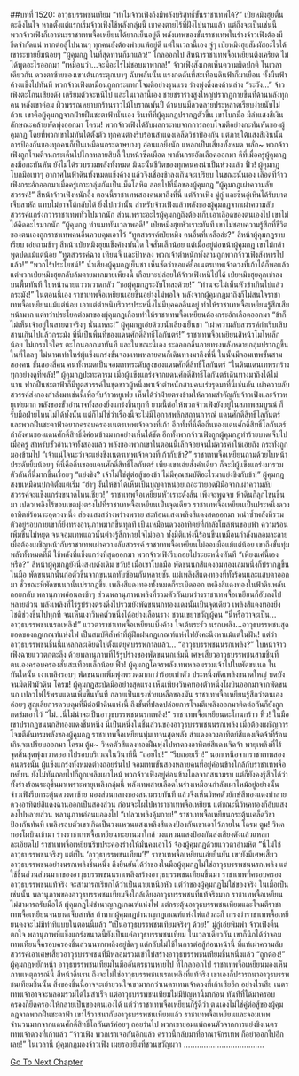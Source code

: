 ##บทที่ 1520: อาวุธบรรพชนเทียม
“ทำไมจ้าวเฟิงถึงมีพลังบริสุทธิ์ขั้นราชาเทพได้?”
เป่ยหมิงฮุยตื่นตะลึงในใจ
หากตั้งแต่แรกเริ่มจ้าวเฟิงใช้พลังกลุ่มนี้ เขาคงตายไร้ที่ฝังไปนานแล้ว
แต่ถึงจะเป็นเช่นนี้ พวกจ้าวเฟิงก็เอาชนะราชาเทพจื้อเหยียนได้ยากเย็นอยู่ดี
พลังเทพของขั้นราชาเทพในร่างจ้าวเฟิงต้องมีขีดจำกัดแน่ หากต่อสู้ไปนานๆ ทุกคนยังต้องพ่ายแพ้อยู่ดี
แต่ในเวลานี้เอง จู่ๆ เป่ยหมิงฮุยสัมผัสอะไรได้ เขาระบายยิ้มน้อยๆ “ผู้คุมกฎ ในที่สุดท่านก็มาแล้ว!”
ไกลออกไป สีหน้าราชาเทพจื้อเหยียนตึงเครียด ไม่ได้พูดอะไรออกมา
“เหมือนว่า…จะมีอะไรไม่ชอบมาพากล!”
จ้าวเฟิงสังเกตเห็นความผิดปกติ ในเวลาเดียวกัน ดวงตาซ้ายของเขาเต้นกระตุกเบาๆ
ฉับพลันนั้น แรงกดดันที่สะเทือนดินฟ้าก็มาเยือน
ทั้งผืนฟ้าค้างแข็งไปทันที พวกจ้าวเฟิงเหมือนถูกกระแทกโจมตีอย่างรุนแรง ร่างพุ่งดิ่งลงด้านล่าง
“ระวัง…”
จ้าวเฟิงตะโกนเสียงดัง เตรียมตัวจะหนีไป
และในเวลานี้เอง ชายชราร่างสูงใหญ่ปรากฏกายขึ้นที่ด้านหลังทุกคน
หลังเขาค่อม ผิวพรรณหยาบกร้านราวไม้โบราณพันปี ด้านบนมีลวดลายประหลาดเรียบง่ายนับไม่ถ้วน เขาคือผู้คุมกฎจากฝ่ายฝืนชะตาฟ้านั่นเอง
วินาทีที่ผู้คุมกฎปรากฏตัวขึ้น เขาโบกมือ มีลำแสงสีเงินลักษณะคล้ายพัดพุ่งออกมา
โครม!
พวกจ้าวเฟิงได้รับผลกระทบจากการลอบโจมตีอย่างกะทันหันของผู้คุมกฎ โดยที่พวกเขาไม่ทันได้ตั้งตัว
ทุกคนต่างรีบร้อนสำแดงเคล็ดวิชาป้องกัน แต่ภายใต้แสงสีเงินนั้น การป้องกันของทุกคนก็เป็นเหมือนกระดาษบางๆ อ่อนแอยิ่งนัก แหลกเป็นเสี่ยงทั้งหมด
พลั่ก~
พวกจ้าวเฟิงถูกโจมตีจนกระเด็นไปไกลหลายสิบลี้ ใบหน้าซีดเผือด พากันกระอักเลือดออกมา
ดีที่เมื่อครู่ผู้คุมกฎลงมือกะทันหัน ยังไม่ได้รวบรวมพลังทั้งหมด มิฉะนั้นชีวิตของทุกคนคงน่าเป็นห่วงแล้ว
ฟิ้ว!
ผู้คุมกฎโบกมือเบาๆ อากาศในฟ้าดินทั้งหมดแข็งค้าง แล้วจึงเชื่องช้าลงเกินจะเปรียบ
ในขณะนั้นเอง เลือดที่จ้าวเฟิงกระอักออกมาเมื่อครู่เกาะกลุ่มกันเป็นเม็ดโลหิต ลอยไปที่มือของผู้คุมกฎ
“ผู้คุมกฎเผ่าความลับสวรรค์!”
สีหน้าจ้าวเฟิงหนักอึ้ง
ตอนนี้ราชาเทพสองคนมาถึงที่นี่ แต่จ้าวเฟิง มู่กู่ และซินอู๋เหินได้รับบาดเจ็บสาหัส แทบไม่อาจโต้กลับได้
ยิ่งไปกว่านั้น สำหรับจ้าวเฟิงแล้วพลังของผู้คุมกฎจากเผ่าความลับสวรรค์แกร่งกว่าราชาเทพทั่วไปมากนัก
ส่วนเพราะอะไรผู้คุมกฎถึงต้องเก็บเอาเลือดของตนเองไป เขาไม่ได้คิดอะไรมากนัก
“ผู้คุมกฎ ท่านมาทันเวลาพอดี!”
เป่ยหมิงฮุยหัวเราะทันที
เขาไม่ชอบความรู้สึกที่ชีวิตของตนเองถูกราชาเทพคนอื่นควบคุมเอาไว้
“ทูตสวรรค์เป่ยหมิง คนอื่นที่เหลือล่ะ?”
สีหน้าผู้คุมกฎราบเรียบ เอ่ยถามช้าๆ
สีหน้าเป่ยหมิงฮุยแข็งค้างทันใด ใจสั่นเล็กน้อย
แต่เมื่ออยู่ต่อหน้าผู้คุมกฎ เขาไม่กล้าพูดปดแม้แต่น้อย “ทูตสวรรค์ฉาง เทียนจี้ และป้าหลง พวกเจ้าตำหนักทั้งสามถูกพวกจ้าวเฟิงสังหารไปแล้ว!”
“พวกไร้ประโยชน์!”
น้ำเสียงผู้คุมกฎเย็นชา
เห็นชัดว่าขอแค่ยื้อเนตรเทพเจ้าดวงที่เก้าได้ก็พอแล้ว แต่พวกเป่ยหมิงฮุยกลับล้มตายมากมายเพียงนี้ เกือบจะปล่อยให้จ้าวเฟิงหนีไปได้
เป่ยหมิงฮุยคุกเข่าลงบนพื้นทันที ใบหน้าฉายแววหวาดกลัว “ขอผู้คุมกฎระงับโทสะด้วย!”
“ท่านจะไม่เห็นหัวข้าเกินไปแล้วกระมัง!”
ในตอนนี้เอง ราชาเทพจื้อเหยียนเอ่ยขึ้นอย่างไม่พอใจ
หลังจากผู้คุมกฎมาถึงก็ไม่สนใจราชาเทพจื้อเหยียนแม้แต่น้อย เอาแต่ตำหนิบริวารประหนึ่งไม่มีบุคคลอื่นอยู่ ทำให้ราชาเทพจื้อเหยียนรู้สึกเสียหน้ามาก
แต่ทว่าประโยคต่อมาของผู้คุมกฎเกือบทำให้ราชาเทพจื้อเหยียนต้องกระอักเลือดออกมา
“ข้าก็ไม่เห็นเจ้าอยู่ในสายตาจริงๆ นั่นแหละ!”
ผู้คุมกฎเอ่ยด้วยน้ำเสียงเย็นชา
“เผ่าความลับสวรรค์กำเริบเสิบสานเกินไปแล้วกระมัง ที่นี่เป็นพื้นที่ของแดนศักดิ์สิทธิ์โลกันตร์!”
ราชาเทพจื้อเหยียนสีหน้าโมโหเล็กน้อย ไม่เกรงใจใคร ตะโกนออกมาทันที
และในขณะนี้เอง ระลอกกลิ่นอายทรงพลังหลายกลุ่มปรากฏขึ้นในที่ไกลๆ ไม่นานเท่าไหร่ผู้แข็งแกร่งขั้นจอมเทพหลายคนก็เดินทางมาถึงที่นี่
ในนั้นมีจอมเทพขั้นสามสองคน ขั้นสองสี่คน คนทั้งหมดเป็นจอมเทพระดับสูงของแดนศักดิ์สิทธิ์โลกันตร์
“ในดินแดนเทพรกร้าง ทุกอย่างดูที่พลัง!”
ผู้คุมกฎปะทะคารม
เมื่อผู้แข็งแกร่งจากแดนศักดิ์สิทธิ์โลกันตร์เดินทางมาถึงได้ไม่นาน ฟากฝืนชะตาฟ้าก็มีทูตสวรรค์ในชุดขาวผู้หนึ่งพาเจ้าตำหนักสามคนเร่งรุดมาที่นี่เช่นกัน
เผ่าความลับสวรรค์ส่งกองกำลังมาเช่นนี้เพื่อจับจ้าวหยูเฟย เห็นได้ว่าฝ่ายตรงข้ามให้ความสำคัญกับจ้าวเฟิงและจ้าวหยูเฟยมาก
พลังของขั้วอำนาจทั้งสองยิ่งแกร่งขึ้นทุกที
ยามนี้ต่อให้พวกจ้าวเฟิงยังอยู่ในสภาพสมบูรณ์ ก็รับมือฝ่ายไหนไม่ได้ทั้งนั้น
แต่ก็ไม่ใช่ว่าเรื่องนี้จะไม่มีโอกาสพลิกสถานการณ์
แดนศักดิ์สิทธิ์โลกันตร์และพวกฝืนชะตาฟ้าอยากครอบครองเนตรเทพเจ้าดวงที่เก้า อีกทั้งที่นี่คือถิ่นของแดนศักดิ์สิทธิ์โลกันตร์ กำลังคนของแดนศักดิ์สิทธิ์มีค่อนข้างมากอย่างเห็นได้ชัด
อีกทั้งพวกจ้าวเฟิงถูกผู้คุมกฎทำร้ายบาดเจ็บไปเมื่อครู่ สำหรับขั้วอำนาจทั้งสองแล้ว พลังของพวกเขาในตอนนี้เล็กจ้อยจนไม่ควรค่าให้เอ่ยถึง กระทั่งถูกมองข้ามไป
“เจ้าแน่ใจนะว่าจะแย่งชิงเนตรเทพเจ้าดวงที่เก้ากับข้า?”
ราชาเทพจื้อเหยียนถามด้วยใบหน้าประดับยิ้มน้อยๆ
ที่นี่คือถิ่นของแดนศักดิ์สิทธิ์โลกันตร์ เพียงเขาเอ่ยสั่งคำเดียว ก็จะมีผู้แข็งแกร่งมารวมตัวกันที่นี่มากขึ้นเรื่อยๆ
“แย่งชิง? เจ้าไม่ใช่ตู่ต่อสู้ของข้า ไม่มีคุณสมบัติอะไรมาแย่งชิงกับข้า!”
ผู้คุมกฎสงบเหมือนปกติตั้งแต่เริ่ม
“ฮ่าๆ งั้นให้ข้าได้เห็นเป็นบุญตาหน่อยเถอะว่ายอดฝีมือจากเผ่าความลับสวรรค์จะแข็งแกร่งขนาดไหนเชียว!”
ราชาเทพจื้อเหยียนหัวเราะดังลั่น
เพิ่งจะพูดจบ ฟ้าดินก็ลุกโชนขึ้นมา เปลวเพลิงไร้ขอบเขตมุ่งตรงไปที่ราชาเทพจื้อเหยียนเป็นจุดเดียว
ราชาเทพจื้อเหยียนเป็นประหนึ่งดวงอาทิตย์ร้อนระอุดวงหนึ่ง ส่องแสงสว่างพร่างพราย สะท้อนแสงเพลิงสีแดงสดออกมา
หนำซ้ำพลังที่รวมตัวอยู่รอบกายเขาก็ยิ่งทรงอานุภาพมากขึ้นทุกที เป็นเหมือนดวงอาทิตย์ที่กำลังโผล่พ้นขอบฟ้า ความร้อนเพิ่มขึ้นไม่หยุด จนจอมเทพแถวนั้นต่างรู้สึกหายใจไม่ออก
ทั้งมิติแห่งนี้ร้อนขึ้นเหมือนกำลังหลอมละลาย
เมื่อต้องเผชิญหน้ากับราชาเทพเผ่าความลับสวรรค์ ราชาเทพจื้อเหยียนไม่ออมมือแม้แต่น้อย เขาถึงขั้นทุ่มพลังทั้งหมดที่มี ใช้พลังที่แข็งแกร่งที่สุดออกมา
พวกจ้าวเฟิงรีบถอยไประยะหนึ่งทันที
“เพียงแค่นี้เองหรือ?”
สีหน้าผู้คุมกฎยังนิ่งสงบดังเดิม
ขวับ!
เมื่อเขาโบกมือ พัดขนนกสีแดงอมทองเล่มหนึ่งก็ปรากฏขึ้นในมือ
พัดขนนกนั้นก่อตัวขึ้นจากขนนกทับซ้อนกันหลายชั้น แผ่เพลิงสีแดงทองที่ทั้งร้อนและแสบตาออกมา
ชั่วขณะที่พัดขนนกนั้นปรากฏขึ้น เพลิงสีแดงทองทั้งหมดก็ระเบิดออก เพลิงสีแดงทองในฟ้าดินพลันถอยกลับ พลานุภาพอ่อนลงช้าๆ
ส่วนพลานุภาพเพลิงที่รวมตัวกันบนร่างราชาเทพจื้อเหยียนก็อับลงไปหลายส่วน
พลังเพลิงที่ไร้รูปร่างตรงดิ่งไปรวมยังพัดขนนกทองแดงนั้นเป็นจุดเดียว เพลิงสีแดงทองยิ่งโชติช่วงขึ้นไปทุกที จนเห็นเงาวิหคตัวหนึ่งได้อย่างเลือนราง ชวนเขย่าขวัญผู้คน
“นี่หรือว่าจะเป็น…อาวุธบรรพชนนรกเพลิง!”
แววตาราชาเทพจื้อเหยียนเบิ่งค้าง ใจเต้นระรัว
นรกเพลิง...อาวุธบรรพชนสุดยอดของกฎเกณฑ์แห่งไฟ เป็นสมบัติล้ำค่าที่ผู้ฝึกฝนกฎเกณฑ์แห่งไฟยังคะนึงหาแม้แต่ในฝัน!
แต่ว่าอาวุธบรรพชนชิ้นนี้แหลกละเอียดไปตั้งแต่ยุคบรรพกาลแล้ว…
“อาวุธบรรพชนนรกเพลิง?”
ใบหน้าจ้าวเฟิงฉายแววตกตะลึง
ด้วยพลานุภาพที่ไร้รูปร่างของพัดขนนกเล่มนี้ เศษเสี้ยวอาวุธบรรพชนสามชิ้นที่ตนเองครอบครองสั่นสะเทือนเล็กน้อย
ฟิ้ว!
ผู้คุมกฎโคจรพลังเทพหลอมรวมเจ้าไปในพัดขนนก
ในทันใดนั้น เงาเพลิงรอบๆ พัดขนนกเพิ่มพุ่งพรวดมากกว่าร้อยเท่าตัว ประหนึ่งพัดเพลิงขนาดใหญ่ บดบังจนมืดฟ้ามัวดิน
โครม!
ผู้คุมกฎสะบัดมืออย่างสุดแรง เห็นเพียงวิหคทองตัวหนึ่งโผบินออกมาจากพัดขนนก
เปลวไฟไร้พรมแดนเพิ่มขึ้นทันที กลายเป็นแรงช่วยเหลือของมัน
ราชาเทพจื้อเหยียนรู้สึกว่าตนเองค่อยๆ สูญเสียการควบคุมที่มีต่อฟ้าดินแห่งนี้ ถึงขั้นที่ปลดปล่อยการโจมตีเพลิงออกมาติดต่อกันก็ยังถูกกดข่มเอาไว้
“ไม่…นี่ไม่น่าจะเป็นอาวุธบรรพชนนรกเพลิง!”
ราชาเทพจื้อเหยียนตะโกนกร้าว
ฟิ้ว!
ในมือเขาปรากฏขนนกสีทองแดงชิ้นหนึ่ง นี่เป็นหนึ่งในชิ้นส่วนของอาวุธบรรพชนนรกเพลิง
เมื่อต้องเผชิญการโจมตีอันทรงพลังของผู้คุมกฎ ราชาเทพจื้อเหยียนทุ่มเทจนสุดพลัง สำแดงดวงอาทิตย์สีแดงเจิดจ้าที่ร้อนเกินจะเปรียบออกมา
โครม ตู้ม~
วิหคตัวสีแดงทองฝืนพุ่งไปหาดวงอาทิตย์สีแดงเจิดจ้า พายุเพลิงที่ไร้จุดสิ้นสุดพุ่งกวาดออกไปรอบบริเวณในวินาทีนี้
“ถอยไป!”
“รีบถอยเร็ว!”
นอกเหนือจากราชาเทพสองคนตรงนั้น ผู้แข็งแกร่งทั้งหมดต่างถอยร่นไป
จอมเทพขั้นสองหลายคนที่อยู่ค่อนข้างใกล้กับราชาเทพจื้อเหยียน ยังไม่ทันถอยไปก็ถูกเพลิงเผาไหม้
พวกจ้าวเฟิงอยู่ค่อนข้างไกลจากสนามรบ แต่ก็ยังคงรู้สึกได้ว่าทั้งร่างร้อนระอุขึ้นมาเพราะพายุเพลิงกลุ่มนี้ พลังเทพสายเลือดในร่างเหมือนกำลังเผาไหม้อยู่อย่างนั้น
จ้าวเฟิงรีบกระตุ้นดวงตาซ้าย มองส่วนกลางของสนามรบทันที
แล้วจึงเห็นวิหคตัวยักษ์สีทองแดงทำลายดวงอาทิตย์สีแดงฉานออกเป็นสองส่วน ก่อนจะโผไปหาราชาเทพจื้อเหยียน
แต่ขณะนี้วิหคทองก็อับแสงลงไปหลายส่วน พลานุภาพอ่อนแอลงไป
“เปลวเพลิงคุ้มกาย!”
ราชาเทพจื้อเหยียนกระตุ้นเคล็ดวิชาป้องกันทันที
เพลิงรอบตัวเขาเกิดเป็นวงแหวนแสงเพลิงสีแดงป้องกันเขาเอาไว้ภายใน
โครม ตูม!
วิหคทองโผบินเข้ามา ร่างราชาเทพจื้อเหยียนทะยานมาใกล้ วงแหวนแสงป้องกันส่งเสียงดังแล้วแหลกละเอียดไป
ราชาเทพจื้อเหยียนรีบประคองร่างให้มั่นคงเอาไว้ จ้องผู้คุมกฎด้วยแววตาอำมหิต
“นี่ไม่ใช่อาวุธบรรพชนจริงๆ แต่เป็น ‘อาวุธบรรพชนเทียม’!”
ราชาเทพจื้อเหยียนเอ่ยยืนยัน
เขายังมีเศษเสี้ยวอาวุธบรรพชนอย่างนรกเพลิงชิ้นหนึ่ง ถึงยืนยันได้ว่าของในมือผู้คุมกฎไม่ใช่อาวุธบรรพชนนรกเพลิง แต่ใช้ชิ้นส่วนส่วนมากของอาวุธบรรพชนนรกเพลิงสร้างอาวุธบรรพชนเทียมขึ้นมา
ราชาเทพที่ครอบครองอาวุธบรรพชนแท้จริง จะสามารถเรียกได้ว่าเป็นนายเหนือหัว
แต่ว่าของผู้คุมกฎไม่ใช่ของจริง ในเมื่อเป็นเช่นนั้น พลานุภาพของอาวุธบรรพชนเทียมจึงใกล้เคียงอาวุธบรรพชนที่แท้จริงมาก ราชาเทพจื้อเหยียนไม่สามารถรับมือได้
ผู้คุมกฎไม่ชำนาญกฎเกณฑ์แห่งไฟ แต่กระตุ้นอาวุธบรรพชนเทียมและโจมตีราชาเทพจื้อเหยียนจนบาดเจ็บสาหัส
ถ้าหากผู้คุมกฎชำนาญกฎเกณฑ์แห่งไฟแล้วละก็ เกรงว่าราชาเทพจื้อเหยียนคงจะไม่มีท่าทีแบบในตอนนี้แล้ว
“เป็นอาวุธบรรพชนเทียมจริงๆ ด้วย!”
มู่กู่เอ่ยพึมพำ
จ้าวเฟิงตื่นตกใจ พลานุภาพที่แข็งแกร่งขนาดนี้ยังเป็นแค่อาวุธบรรพชนเทียม
ในเวลาเดียวกัน เขาก็นึกได้ว่าจอมเทพเทียนจี้ครอบครองชิ้นส่วนนรกเพลิงอยู่ชัดๆ แต่กลับไม่ใช้ในการต่อสู้ก่อนหน้านี้
ที่แท้เผ่าความลับสวรรค์เอาเศษเสี้ยวอาวุธบรรพชนที่มีหลอมรวมเข้าไปสร้างอาวุธบรรพชนเทียมชิ้นหนึ่งแล้ว
“ถูกต้อง!”
ผู้คุมกฎพยักหน้า อาวุธบรรพชนเทียมในมืออันตรธานหายไป
ที่ไกลออกไป ราชาเทพจื้อเหยียนมองเห็นภาพเหตุการณ์นี้ สีหน้าดิ้นรน
ถึงจะไม่ใช่อาวุธบรรพชนนรกเพลิงที่แท้จริง เขาเองก็ปรารถนาอาวุธบรรพชนเทียมชิ้นนั้น สิ่งของชิ้นนี้อาจจะเย้ายวนใจเขามากกว่าเนตรเทพเจ้าดวงที่เก้าเสียอีก
อย่างไรเสีย เนตรเทพเจ้าอาจจะหลอมรวมได้ไม่สำเร็จ แต่อาวุธบรรพชนเทียมไม่มีปัญหานี้มาก่อน ทันทีที่ได้มาครอบครองก็ยึดครองให้กลายเป็นของตนเองได้
แต่ว่าราชาเทพจื้อเหยียนก็รู้ดีว่า ตนเองไม่ใช่คู่ต่อสู้ของผู้คุมกฎจากพวกฝืนชะตาฟ้า เขาไร้วาสนากับอาวุธบรรพชนเทียมแล้ว
ราชาเทพจื้อเหยียนและจอมเทพจำนวนมากจากแดนศักดิ์สิทธิ์โลกันตร์ค่อยๆ ถอยร่นไป
พวกเขายอมแพ้ถอนตัวจากการแย่งชิงเนตรเทพเจ้าดวงที่เก้าแล้ว
“จ้าวเฟิง พวกเราเจอกันอีกแล้ว คราวนี้กลับมาที่อาณาจักรเทพ ก็อย่าออกไปอีกเลย!”
ในเวลานี้ ผู้คุมกฎมองจ้าวเฟิง เผยรอยยิ้มที่ชวนขวัญผวา
....................................


[Go To Next Chapter]( ./377.md)